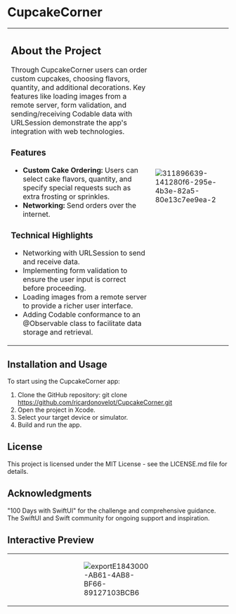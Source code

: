 # CupcakeCorner

<table>
<tr>
<td>

## About the Project

Through CupcakeCorner users can order custom cupcakes, choosing flavors, quantity, and additional decorations. Key features like loading images from a remote server, form validation, and sending/receiving Codable data with URLSession demonstrate the app's integration with web technologies.

### Features

- **Custom Cake Ordering:** Users can select cake flavors, quantity, and specify special requests such as extra frosting or sprinkles.
- **Networking:** Send orders over the internet.

### Technical Highlights

- Networking with URLSession to send and receive data.
- Implementing form validation to ensure the user input is correct before proceeding.
- Loading images from a remote server to provide a richer user interface.
- Adding Codable conformance to an @Observable class to facilitate data storage and retrieval.

</td>
<td>

  ![311896639-141280f6-295e-4b3e-82a5-80e13c7ee9ea-2](https://github.com/ricardonovelot/CupcakeCorner/assets/84286086/bb06f24a-c1c0-4747-9a6e-aab632c614ba)

</td>
</tr>
</table>

## Installation and Usage

To start using the CupcakeCorner app:

1. Clone the GitHub repository: git clone https://github.com/ricardonovelot/CupcakeCorner.git
2. Open the project in Xcode.
3. Select your target device or simulator.
4. Build and run the app.

## License

This project is licensed under the MIT License - see the LICENSE.md file for details.

## Acknowledgments

"100 Days with SwiftUI" for the challenge and comprehensive guidance.
The SwiftUI and Swift community for ongoing support and inspiration.

## Interactive Preview
<table style="border: none;">
<tr style="border: none;">
  <td style="border: none;">
  </td>
  <td width="34%" style="border: none;">

  ![exportE1843000-AB61-4AB8-BF66-89127103BCB6](https://github.com/ricardonovelot/CupcakeCorner/assets/84286086/141280f6-295e-4b3e-82a5-80e13c7ee9ea)

 </td>
  <td>
  </td>
</tr>
</table>

